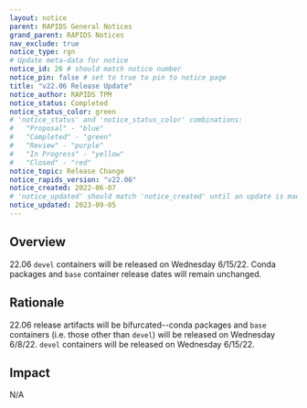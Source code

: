 ```yaml
---
layout: notice
parent: RAPIDS General Notices
grand_parent: RAPIDS Notices
nav_exclude: true
notice_type: rgn
# Update meta-data for notice
notice_id: 26 # should match notice number
notice_pin: false # set to true to pin to notice page
title: "v22.06 Release Update"
notice_author: RAPIDS TPM
notice_status: Completed
notice_status_color: green
# 'notice_status' and 'notice_status_color' combinations:
#   "Proposal" - "blue"
#   "Completed" - "green"
#   "Review" - "purple"
#   "In Progress" - "yellow"
#   "Closed" - "red"
notice_topic: Release Change
notice_rapids_version: "v22.06"
notice_created: 2022-06-07
# 'notice_updated' should match 'notice_created' until an update is made
notice_updated: 2023-09-05
---
```


## Overview

22.06 `devel` containers will be released on Wednesday 6/15/22. Conda packages and `base` container release dates will remain unchanged.

## Rationale

22.06 release artifacts will be bifurcated--conda packages and `base` containers (i.e. those other than `devel`) will be released on Wednesday 6/8/22. `devel` containers will be released on Wednesday 6/15/22.

## Impact

N/A
